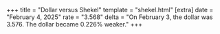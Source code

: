 +++
title = "Dollar versus Shekel"
template = "shekel.html"
[extra]
date = "February  4, 2025"
rate = "3.568"
delta = "On February  3, the dollar was 3.576. The dollar became 0.226% weaker."
+++

